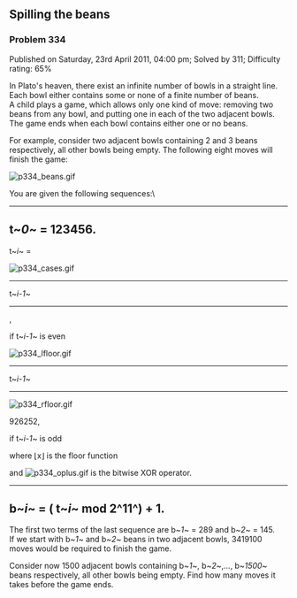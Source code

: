 Spilling the beans
------------------

### Problem 334

Published on Saturday, 23rd April 2011, 04:00 pm; Solved by 311;
Difficulty rating: 65%

In Plato's heaven, there exist an infinite number of bowls in a straight
line.\
 Each bowl either contains some or none of a finite number of beans.\
 A child plays a game, which allows only one kind of move: removing two
beans from any bowl, and putting one in each of the two adjacent bowls.\
 The game ends when each bowl contains either one or no beans.

For example, consider two adjacent bowls containing 2 and 3 beans
respectively, all other bowls being empty. The following eight moves
will finish the game:

![p334\_beans.gif](project/images/p334_beans.gif)

You are given the following sequences:\

  ------------------
  t~*0*~ = 123456.
  ------------------

t~*i*~ =

![p334\_cases.gif](project/images/p334_cases.gif)

  ---------- ---
  t~*i-1*~
  ---------- ---

,

if t~*i-1*~ is even

![p334\_lfloor.gif](project/images/p334_lfloor.gif)

  ---------- ---
  t~*i-1*~
  ---------- ---

![p334\_rfloor.gif](project/images/p334_rfloor.gif)

926252,

if t~*i-1*~ is odd

where ⌊x⌋ is the floor function

and ![p334\_oplus.gif](project/images/p334_oplus.gif) is the bitwise XOR
operator.

  -----------------------------------
  b~*i*~ = ( t~*i*~ mod 2^11^) + 1.
  -----------------------------------

The first two terms of the last sequence are b~*1*~ = 289 and b~*2*~ =
145.\
 If we start with b~*1*~ and b~*2*~ beans in two adjacent bowls, 3419100
moves would be required to finish the game.

Consider now 1500 adjacent bowls containing b~*1*~, b~*2*~,...,
b~*1500*~ beans respectively, all other bowls being empty. Find how many
moves it takes before the game ends.
